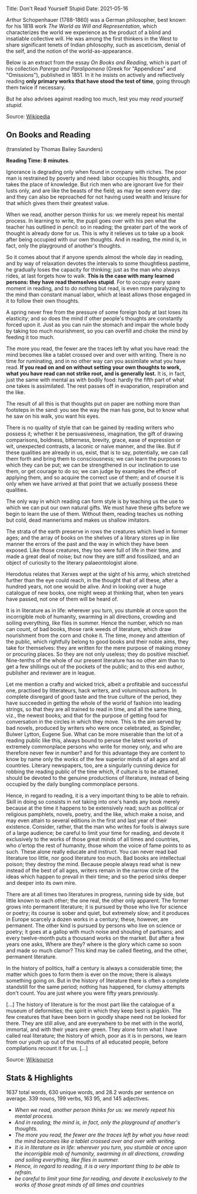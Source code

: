 Title: Don't Read Yourself Stupid
Date: 2021-05-16

Arthur Schopenhauer (1788-1860) was a German philosopher, best known for his 1818 work *The World as Will and Representation*, which characterizes the world we experience as the product of a blind and insatiable collective will. He was among the first thinkers in the West to share significant tenets of Indian philosophy, such as asceticism, denial of the self, and the notion of the world-as-appearance.

Below is an extract from the essay *On Books and Reading*, which is part of his collection *Parerga and Paralipomena* (Greek for "Appendices" and "Omissions"), published in 1851. In it he insists on actively and reflectively reading __only primary works that have stood the test of time__, going through them twice if necessary. 

But he also advises against reading too much, lest you may *read yourself stupid*.

Source: [Wikipedia](https://en.wikipedia.org/wiki/Arthur_Schopenhauer)


## On Books and Reading
(translated by Thomas Bailey Saunders)

__Reading Time: 8 minutes__.

Ignorance is degrading only when found in company with riches. The poor man is restrained by poverty and need: labor occupies his thoughts, and takes the place of knowledge. But rich men who are ignorant live for their lusts only, and are like the beasts of the field; as may be seen every day: and they can also be reproached for not having used wealth and leisure for that which gives them their greatest value.

When we read, another person thinks for us: we merely repeat his mental process. In learning to write, the pupil goes over with his pen what the teacher has outlined in pencil: so in reading; the greater part of the work of thought is already done for us. This is why it relieves us to take up a book after being occupied with our own thoughts. And in reading, the mind is, in fact, only the playground of another's thoughts. 

So it comes about that if anyone spends almost the whole day in reading, and by way of relaxation devotes the intervals to some thoughtless pastime, he gradually loses the capacity for thinking; just as the man who always rides, at last forgets how to walk. __This is the case with many learned persons: they have read themselves stupid__. For to occupy every spare moment in reading, and to do nothing but read, is even more paralyzing to the mind than constant manual labor, which at least allows those engaged in it to follow their own thoughts. 

A spring never free from the pressure of some foreign body at last loses its elasticity; and so does the mind if other people's thoughts are constantly forced upon it. Just as you can ruin the stomach and impair the whole body by taking too much nourishment, so you can overfill and choke the mind by feeding it too much. 

The more you read, the fewer are the traces left by what you have read: the mind becomes like a tablet crossed over and over with writing. There is no time for ruminating, and in no other way can you assimilate what you have read. __If you read on and on without setting your own thoughts to work, what you have read can not strike root, and is generally lost.__ It is, in fact, just the same with mental as with bodily food: hardly the fifth part of what one takes is assimilated. The rest passes off in evaporation, respiration and the like.

The result of all this is that thoughts put on paper are nothing more than footsteps in the sand: you see the way the man has gone, but to know what he saw on his walk, you want his eyes.

There is no quality of style that can be gained by reading writers who possess it; whether it be persuasiveness, imagination, the gift of drawing comparisons, boldness, bitterness, brevity, grace, ease of expression or wit, unexpected contrasts, a laconic or naive manner, and the like. But if these qualities are already in us, exist, that is to say, potentially, we can call them forth and bring them to consciousness; we can learn the purposes to which they can be put; we can be strengthened in our inclination to use them, or get courage to do so; we can judge by examples the effect of applying them, and so acquire the correct use of them; and of course it is only when we have arrived at that point that we actually possess these qualities. 

The only way in which reading can form style is by teaching us the use to which we can put our own natural gifts. We must have these gifts before we begin to learn the use of them. Without them, reading teaches us nothing but cold, dead mannerisms and makes us shallow imitators.

The strata of the earth preserve in rows the creatures which lived in former ages; and the array of books on the shelves of a library stores up in like manner the errors of the past and the way in which they have been exposed. Like those creatures, they too were full of life in their time, and made a great deal of noise; but now they are stiff and fossilized, and an object of curiosity to the literary palaeontologist alone.

Herodotus relates that Xerxes wept at the sight of his army, which stretched further than the eye could reach, in the thought that of all these, after a hundred years, not one would be alive. And in looking over a huge catalogue of new books, one might weep at thinking that, when ten years have passed, not one of them will be heard of.

It is in literature as in life: wherever you turn, you stumble at once upon the incorrigible mob of humanity, swarming in all directions, crowding and soiling everything, like flies in summer. Hence the number, which no man can count, of bad books, those rank weeds of literature, which draw nourishment from the corn and choke it. The time, money and attention of the public, which rightfully belong to good books and their noble aims, they take for themselves: they are written for the mere purpose of making money or procuring places. So they are not only useless; they do positive mischief. Nine-tenths of the whole of our present literature has no other aim than to get a few shillings out of the pockets of the public; and to this end author, publisher and reviewer are in league.

Let me mention a crafty and wicked trick, albeit a profitable and successful one, practised by litterateurs, hack writers, and voluminous authors. In complete disregard of good taste and the true culture of the period, they have succeeded in getting the whole of the world of fashion into leading strings, so that they are all trained to read in time, and all the same thing, viz., the newest books; and that for the purpose of getting food for conversation in the circles in which they move. This is the aim served by bad novels, produced by writers who were once celebrated, as Spindler, Bulwer Lytton, Eugene Sue. What can be more miserable than the lot of a reading public like this, always bound to peruse the latest works of extremely commonplace persons who write for money only, and who are therefore never few in number? and for this advantage they are content to know by name only the works of the few superior minds of all ages and all countries. Literary newspapers, too, are a singularly cunning device for robbing the reading public of the time which, if culture is to be attained, should be devoted to the genuine productions of literature, instead of being occupied by the daily bungling commonplace persons.

Hence, in regard to reading, it is a very important thing to be able to refrain. Skill in doing so consists in not taking into one's hands any book merely because at the time it happens to be extensively read; such as political or religious pamphlets, novels, poetry, and the like, which make a noise, and may even attain to several editions in the first and last year of their existence. Consider, rather, that the man who writes for fools is always sure of a large audience; be careful to limit your time for reading, and devote it exclusively to the works of those great minds of all times and countries, who o'ertop the rest of humanity, those whom the voice of fame points to as such. These alone really educate and instruct. You can never read bad literature too little, nor good literature too much. Bad books are intellectual poison; they destroy the mind. Because people always read what is new instead of the best of all ages, writers remain in the narrow circle of the ideas which happen to prevail in their time; and so the period sinks deeper and deeper into its own mire.

There are at all times two literatures in progress, running side by side, but little known to each other; the one real, the other only apparent. The former grows into permanent literature; it is pursued by those who live for science or poetry; its course is sober and quiet, but extremely slow; and it produces in Europe scarcely a dozen works in a century; these, however, are permanent. The other kind is pursued by persons who live on science or poetry; it goes at a gallop with much noise and shouting of partisans; and every twelve-month puts a thousand works on the market. But after a few years one asks, Where are they? where is the glory which came so soon and made so much clamor? This kind may be called fleeting, and the other, permanent literature.

In the history of politics, half a century is always a considerable time; the matter which goes to form them is ever on the move; there is always something going on. But in the history of literature there is often a complete standstill for the same period; nothing has happened, for clumsy attempts don't count. You are just where you were fifty years previously.

[...] The history of literature is for the most part like the catalogue of a museum of deformities; the spirit in which they keep best is pigskin. The few creatures that have been born in goodly shape need not be looked for there. They are still alive, and are everywhere to be met with in the world, immortal, and with their years ever green. They alone form what I have called real literature; the history of which, poor as it is in persons, we learn from our youth up out of the mouths of all educated people, before compilations recount it for us. [...]
    
Source: [Wikisource](https://en.wikisource.org/wiki/On_Books_and_Reading)

## Stats & Highlights

1637 total words, 630 unique words, and 28.2 words per sentence on average. 339 nouns, 199 verbs, 163 95, and 145 adjectives.

- *When we read, another person thinks for us: we merely repeat his mental process.*
- *And in reading, the mind is, in fact, only the playground of another's thoughts.*
- *The more you read, the fewer are the traces left by what you have read: the mind becomes like a tablet crossed over and over with writing.*
- *It is in literature as in life: wherever you turn, you stumble at once upon the incorrigible mob of humanity, swarming in all directions, crowding and soiling everything, like flies in summer.*
- *Hence, in regard to reading, it is a very important thing to be able to refrain.*
- *be careful to limit your time for reading, and devote it exclusively to the works of those great minds of all times and countries*
